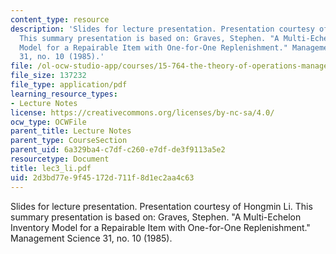 ```yaml
---
content_type: resource
description: 'Slides for lecture presentation. Presentation courtesy of Hongmin Li.
  This summary presentation is based on: Graves, Stephen. "A Multi-Echelon Inventory
  Model for a Repairable Item with One-for-One Replenishment." Management Science
  31, no. 10 (1985).'
file: /ol-ocw-studio-app/courses/15-764-the-theory-of-operations-management-spring-2004/2d3bd77e9f45172d711f8d1ec2aa4c63_lec3_li.pdf
file_size: 137232
file_type: application/pdf
learning_resource_types:
- Lecture Notes
license: https://creativecommons.org/licenses/by-nc-sa/4.0/
ocw_type: OCWFile
parent_title: Lecture Notes
parent_type: CourseSection
parent_uid: 6a329ba4-c7df-c260-e7df-de3f9113a5e2
resourcetype: Document
title: lec3_li.pdf
uid: 2d3bd77e-9f45-172d-711f-8d1ec2aa4c63
---
```

Slides for lecture presentation. Presentation courtesy of Hongmin Li. This summary presentation is based on: Graves, Stephen. "A Multi-Echelon Inventory Model for a Repairable Item with One-for-One Replenishment." Management Science 31, no. 10 (1985).